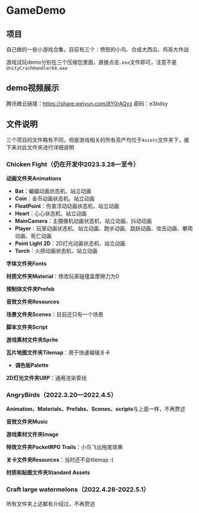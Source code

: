 # GameDemo

## 项目

自己做的一些小游戏合集，目前有三个：愤怒的小鸟、合成大西瓜、鸡哥大作战

游戏试玩demo分别在三个压缩包里面，直接点击`.exe`文件即可，注意不是`UnityCrashHandler64.exe`

## demo视频展示

腾讯微云链接：https://share.weiyun.com/8Y0rAQyz 密码：e3bdsy

## 文件说明

三个项目的文件略有不同，但是游戏相关的所有资产均位于`Assets`文件夹下，接下来对此文件夹进行详细说明

### Chicken Fight（仍在开发中2023.3.28—至今）

**动画文件夹Animations**

- **Bat**：蝙蝠动画状态机、站立动画
- **Coin**：金币动画状态机、站立动画
- **FloatPoint**：伤害浮动动画状态机、站立动画
- **Heart**：心心状态机、站立动画
- **MainCamera**：主摄像机动画状态机、站立动画、抖动动画
- **Player**：玩家动画状态机、站立动画、跑步动画、跳跃动画、攻击动画、攀爬动画、死亡动画
- **Point Light 2D**：2D灯光动画状态机、站立动画
- **Torch**：火把动画状态机、站立动画

**字体文件夹Fonts**

**材质文件夹Material**：修改玩家碰撞盒摩擦力为0

**预制体文件夹Prefeb**

**音效文件夹Resources**

**场景文件夹Scenes**：目前还只有一个场景

**脚本文件夹Script**

**游戏素材文件夹Sprite**

**瓦片地图文件夹Tilemap**：用于快速编辑关卡

- **调色板Palette**

**2D灯光文件夹URP**：通用渲染管线

### AngryBirds（2022.3.20—2022.4.5）

**Animation、Materials、Prefabs、Scenes、scripts**与上面一样，不再赘述

**音效文件夹Music**

**游戏素材文件夹Image**

**特效文件夹PocketRPG Trails**：小鸟飞出拖尾效果

**关卡文件夹Resources**：当时还不会tilemap   :(

**材质和贴图文件夹Standard Assets**

### Craft large watermelons（2022.4.28-2022.5.1）

所有文件夹上述都有介绍过，不再赘述
